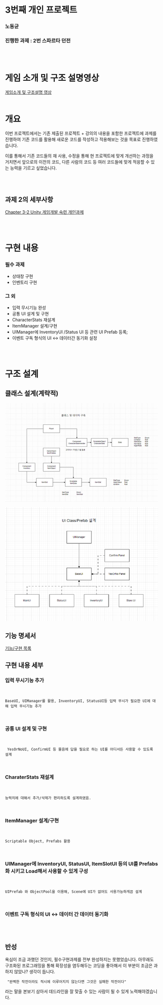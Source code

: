 # 3번째 개인 프로젝트

### 노동균
### 진행한 과제 : 2번 스파르타 던전
<br>
<br>

# 게임 소개 및 구조 설명영상
[게임소개 및 구조설명 영상](https://www.youtube.com/watch?v=s1HdBmrQRj4)
<br>
<br>

# 개요

 이번 프로젝트에서는 기존 제출된 프로젝트 + 강의의 내용을 포함한 프로젝트에 과제를 진행하여 기존 코드를 활용해 새로운 코드를 작성하고 적용해보는 것을 목표로 진행하였습니다.

 이를 통해서 기존 코드들의 재 사용, 수정을 통해 현 프로젝트에 맞게 개선하는 과정을 거치면서 앞으로의 이전의 코드, 다른 사람의 코드 등 여러 코드들에 맞게 적응할 수 있는 능력을 기르고 싶었습니다.

<br>
<br>

## 과제 2의 세부사항
[Chapter 3-2 Unity 게임개발 숙련 개인과제](https://www.notion.so/Chapter-3-2-Unity-3db6735ddda14d6dad34be754e6b0d3f?pvs=21)

<br>
<br>

# 구현 내용


### 필수 과제 
- 상태창 구현
- 인벤토리 구현

  
### 그 외
- 입력 무시기능 완성
- 공통 UI 설계 및 구현
- CharacterStats 재설계
- ItemManager 설계/구현
- UIManager에 InventoryUI /Status UI 등 관련 UI Prefab 등록;
- 이벤트 구독 형식의 UI <-> 데이터간 동기화 설정
  
  
<br>
<br>

# 구조 설계
## 클래스 설계(계략적)

![Untitled](Image/Untitled.png)

![Untitled](Image/Untitled%201.png)

## 기능 명세서

[기능/구현 목록](Image/기능%20구현%20목록.csv)

## 구현 내용 세부
### 입력 무시기능 추가
<br>

    BaseUI, UIManager를 활용, InventoryUI, StatusUI등 입력 무시가 필요한 UI에 대해 입력 무시기능 추가
<br>

### 공통 UI 설계 및 구현
<br>

     YesOrNoUI, ConfirmUI 등 물음에 답을 필요로 하는 UI를 어디서든 사용할 수 있도록 설계
<br>  

### CharaterStats 재설계
<br>

    능력치에 대해서 추가/삭제가 편리하도록 설계하였음.  
<br>

### ItemManager 설계/구현
<br>

    Scriptable Object, Prefabs 활용
<br>

### UIManager에 InventoryUI, StatusUI, ItemSlotUI 등의 UI를 Prefabs화 시키고 Load해서 사용할 수 있게 구성
<br>
  
    UIPrefab 와 ObjectPool을 이용해, Scene에 UI가 없어도 사용가능하게끔 설계
<br>

### 이벤트 구독 형식의 UI <-> 데이터 간 데이터 동기화

<br>
<br>
  

## 반성
욕심이 조금 과했던 것인지, 필수구현과제를 전부 완성하지는 못했었습니다. 
아무래도 구조화된 프로그래밍을 통해 확장성을 염두해두는 코딩을 좋아해서 이 부분이 조금은 
과하지 않았나? 생각이 듭니다.
<br>


     "완벽한 작전이라도 적시에 이루어지지 않는다면 그것은 실패한 작전이다" 
라는 말을 본보기 삼아서 데드라인을 잘 맞출 수 있는 사람이 될 수 있게 노력해야겠습니다.

